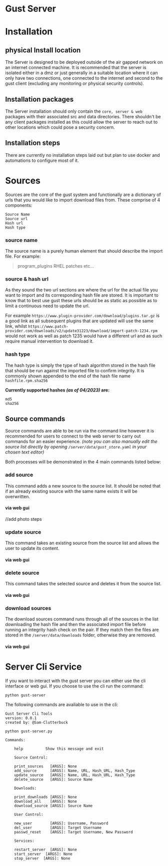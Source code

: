 # Gust Server
# Installation
## physical Install location

The Server is designed to be deployed outside of the air gapped network on an internet connected machine. It is recommended that the server is isolated either in a dmz or just generally in a suitable location where it can only have two connections, one connected to the internet and second to the gust client (excluding any monitoring or physical security controls).

## Installation packages
The Server installation should only contain the `core, server & web` packages with their associated src and data directories. There shouldn't be any client packages installed as this could allow the server to reach out to other locations which could pose a security concern.

## Installation steps
There are currently no installation steps laid out but plan to use docker and automations to configure most of it.

# Sources
Sources are the core of the gust system and functionally are a dictionary of urls that you would like to import download files from. These comprise of 4 components:
```
Source Name
Source url
Hash url
Hash type
```
### source name
The source name is a purely human element that should describe the import file. For example:
>program_plugins
>RHEL patches
>etc...
### source & hash url
As they sound the two url sections are where the url for the actual file you want to import and its corresponding hash file are stored. It is important to know that to best use gust these urls should be as static as possible as to limit a continuous need to update the url. 

For example `https://www.plugin-provider.com/download/plugins.tar.gz` is a good link as all subsequent plugins that are updated will use the same link, whilst `https://www.patch-provider.com/downloads/v2/update31223/download/import-patch-1234.rpm` would not work as well as patch 1235 would have a different url and as such require manual intervention to download it.
### hash type
The hash type is simply the type of hash algorithm stored in the hash file that should be run against the imported file to confirm integrity. It is commonly shown appended to the end of the hash file name `hashfile.rpm.sha256` 

**Currently supported hashes *(as of 04/2023)* are:**
```
md5
sha256
```
## Source commands
Source commands are able to be run via the command line however it is recommended for users to connect to the web server to carry out commands for an easier experience. 
*(note you can also manually edit the source list directly by opening `/server/data/gust_store.yaml` in your chosen text editor)*

Both processes will be demonstrated in the 4 main commands listed below:
### add source
This command adds a new source to the source list. It should be noted that if an already existing source with the same name exists it will be overwritten.
#### via web gui
//add photo steps

### update source
This command takes an existing source from the source list and allows the user to update its content. 
#### via web gui

### delete source
This command takes the selected source and deletes it from the source list. 
#### via web gui

### download sources
The download sources command runs through all of the sources in the list downloading the hash file and then the associated import file before running an integrity hash check on the pair. If they match then the files are stored in the `/server/data/downloads` folder, otherwise they are removed.
#### via web gui


# Server Cli Service
If you want to interact with the gust server you can either use the cli interface or web gui. If you choose to use the cli run the command:
```
python gust-server
```

The following commands are avaliable to use in the cli:
```
Gust Server Cli Tools
version: 0.0.1
created by: @Sam-Clutterbuck

python gust-server.py 

Commands:

    help          Show this message and exit

    Source Control:

    print_sources   [ARGS]: None
    add_source      [ARGS]: Name, URL, Hash_URL, Hash_Type
    update_source   [ARGS]: Name, URL, Hash_URL, Hash_Type
    delete_source   [ARGS]: Source Name

    Downloads:

    print_downloads [ARGS]: None
    download_all    [ARGS]: None
    download_source [ARGS]: Source Name

    User Control:

    new_user        [ARGS]: Username, Password
    del_user        [ARGS]: Target Username
    passwd_reset    [ARGS]: Target Username, New Password

    Services:

    restart_server  [ARGS]: None
    start_server  [ARGS]: None
    stop_server  [ARGS]: None

```